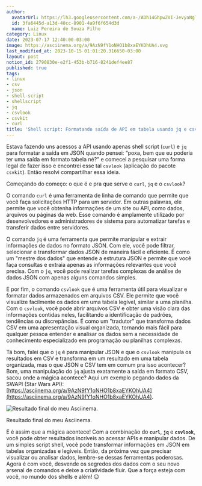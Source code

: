 ```yaml
---
author:
  avatarUrl: https://lh3.googleusercontent.com/a-/AOh14GhpwZVI-JevyaNgTdlrOT6YN20cI6V9Kxtq38Ij8AQ=s100
  id: 3fa6445d-a13d-40cc-8901-4a9f6f654d3d
  name: Luiz Pereira de Souza Filho
category: Linux
date: 2023-07-17 12:40:00-03:00
image: https://asciinema.org/a/9AzN9fY1oNHO1b8xaEYKOhUA4.svg
last_modified_at: 2023-10-15 01:01:20.316650-03:00
layout: post
notion_id: 2790830e-e2f1-453b-b716-8241def4ee87
published: true
tags:
- linux
- csv
- json
- shell-script
- shellscript
- jq
- csvlook
- csvkit
- curl
title: 'Shell script: Formatando saída de API em tabela usando jq e csvlook'
---
```


Estava fazendo uns acessos a API usando apenas shell script (`curl`) e `jq` para formatar a saída em JSON quando pensei: “poxa, bem que eu poderia ter uma saída em formato tabela né?” e comecei a pesquisar uma forma legal de fazer isso e encontrei esse tal `csvlook` (aplicação do pacote `csvkit`). Então resolvi compartilhar essa ideia.

Começando do começo: o que é e pra que serve o `curl`, `jq` e o `csvlook`?

O comando `curl` é uma ferramenta de linha de comando que permite que você faça solicitações HTTP para um servidor. Em outras palavras, ele permite que você obtenha informações de um site ou API, como dados, arquivos ou páginas da web. Esse comando é amplamente utilizado por desenvolvedores e administradores de sistema para automatizar tarefas e transferir dados entre servidores.

O comando `jq` é uma ferramenta que permite manipular e extrair informações de dados no formato JSON. Com ele, você pode filtrar, selecionar e transformar dados JSON de maneira fácil e eficiente. É como um "mestre dos dados" que entende a estrutura JSON e permite que você faça consultas e extraia apenas as informações relevantes que você precisa. Com o `jq`, você pode realizar tarefas complexas de análise de dados JSON com apenas alguns comandos simples.

E por fim, o comando `csvlook` que é uma ferramenta útil para visualizar e formatar dados armazenados em arquivos CSV. Ele permite que você visualize facilmente os dados em uma tabela legível, similar a uma planilha. Com o `csvlook`, você pode abrir arquivos CSV e obter uma visão clara das informações contidas neles, facilitando a identificação de padrões, tendências ou discrepâncias. É como um "tradutor" que transforma dados CSV em uma apresentação visual organizada, tornando mais fácil para qualquer pessoa entender e analisar os dados sem a necessidade de conhecimento especializado em programação ou planilhas complexas.

Tá bom, falei que o `jq` é para manipular JSON e que o `csvlook` manipula os resultados em CSV e transforma em um resultado em uma tabela organizada, mas o que JSON e CSV tem em comum pra isso acontecer? Bom, uma manipulação do `jq` ajusta exatamente a saída em formato CSV, sacou onde a mágica acontece? Aqui um exemplo pegando dados da SWAPI (Star Wars API): [https://asciinema.org/a/9AzN9fY1oNHO1b8xaEYKOhUA4](https://asciinema.org/a/9AzN9fY1oNHO1b8xaEYKOhUA4).

![Resultado final do meu Asciinema.](https://asciinema.org/a/9AzN9fY1oNHO1b8xaEYKOhUA4.svg)

Resultado final do meu Asciinema.

E é assim que a mágica acontece! Com a combinação do **`curl`**, **`jq`** e **`csvlook`**, você pode obter resultados incríveis ao acessar APIs e manipular dados. De um simples script shell, você pode transformar informações em JSON em tabelas organizadas e legíveis. Então, da próxima vez que precisar visualizar ou analisar dados, lembre-se dessas ferramentas poderosas. Agora é com você, desvende os segredos dos dados com o seu novo arsenal de comandos e deixe a criatividade fluir. Que a força esteja com você, no mundo dos shells e além! 😉
